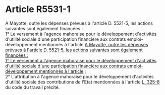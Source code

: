 # Article R5531-1

A Mayotte, outre les dépenses prévues à l'article D. 5521-5, les actions suivantes sont également financées :   
1° Le versement à l'agence mahoraise pour le développement d'activités d'utilité sociale d'une participation financière aux contrats emploi-développement mentionnés à l'article [A Mayotte, outre les dépenses prévues à l'article D. 5521-5, les actions suivantes sont également financées :   
1° Le versement à l'agence mahoraise pour le développement d'activités d'utilité sociale d'une participation financière aux contrats emploi-développement mentionnés à l'article][1] ;   
2° L'attribution à l'agence mahoraise pour le développement d'activités d'utilité sociale des contributions de l'Etat mentionnées à l'article [L. 325-8][2] du code du travail précité.

 [1]: /affichCodeArticle.do?cidTexte=LEGITEXT000006072052&idArticle=LEGIARTI000006653746&dateTexte=&categorieLien=cid
 [2]: /affichCodeArticle.do?cidTexte=LEGITEXT000006072052&idArticle=LEGIARTI000006653748&dateTexte=&categorieLien=cid